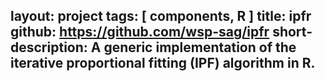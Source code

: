 
layout: project
tags: [ components, R ]
title: ipfr
github: https://github.com/wsp-sag/ipfr
short-description: A generic implementation of the iterative proportional fitting (IPF) algorithm in R.
---
